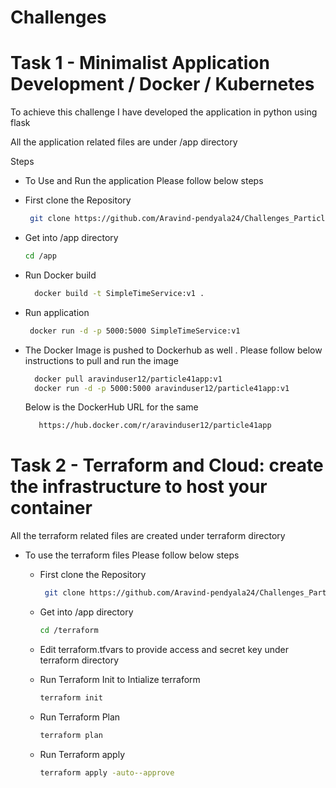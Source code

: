 # Challenges

# Task 1 - Minimalist Application Development / Docker / Kubernetes

To achieve this challenge I have developed the application in python using flask

All the application related files are under /app directory

Steps

- To Use and Run the application Please follow below steps
 - First clone the Repository
     
    ```bash
     git clone https://github.com/Aravind-pendyala24/Challenges_Particle41.git
     ```
 - Get into /app directory

    ```bash
    cd /app
     ```
 - Run Docker build

   ```bash
     docker build -t SimpleTimeService:v1 .
     ```
 - Run application

    ```bash
     docker run -d -p 5000:5000 SimpleTimeService:v1
     ```
 - The Docker Image is pushed to Dockerhub as well . Please follow below instructions to pull and run the image

   ```bash
     docker pull aravinduser12/particle41app:v1
     docker run -d -p 5000:5000 aravinduser12/particle41app:v1
     ```
   Below is the DockerHub URL for the same

   ```bash
      https://hub.docker.com/r/aravinduser12/particle41app
     ```

# Task 2 - Terraform and Cloud: create the infrastructure to host your container

All the terraform related files are created under terraform directory

- To use the terraform files Please follow below steps

  - First clone the Repository
     
    ```bash
     git clone https://github.com/Aravind-pendyala24/Challenges_Particle41.git
     ```
  - Get into /app directory

    ```bash
    cd /terraform
     ```
  - Edit terraform.tfvars to provide access and secret key under terraform directory
 
  - Run Terraform Init to Intialize terraform

     ```bash
    terraform init
     ```
  - Run Terraform Plan

     ```bash
    terraform plan
     ```
   - Run Terraform apply

     ```bash
     terraform apply -auto--approve
      ```
  
    
   

   
    
